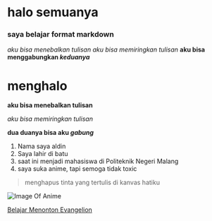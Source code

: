 # halo semuanya
### saya belajar format markdown
*aku bisa menebalkan tulisan*
_aku bisa memiringkan tulisan_
**aku bisa menggabungkan _keduanya_**


# menghalo

**aku bisa menebalkan tulisan**

_aku bisa memiringkan tulisan_

**dua duanya bisa aku _gabung_**

1. Nama saya aldin
2. Saya lahir di batu
3. saat ini menjadi mahasiswa di Politeknik Negeri Malang
4. saya suka anime, tapi semoga tidak toxic

> menghapus tinta yang tertulis di kanvas hatiku

![Image Of Anime](https://www.google.com/url?sa=i&url=https%3A%2F%2Fwww.pinterest.com%2Fpin%2F711357703637653085%2F&psig=AOvVaw09DQa8xhBuUtKBrcZPza0i&ust=1629811219493000&source=images&cd=vfe&ved=0CAsQjRxqFwoTCOCNs4mex_ICFQAAAAAdAAAAABAD)

[Belajar Menonton Evangelion](https://id.wikipedia.org/wiki/Neon_Genesis_Evangelion)


